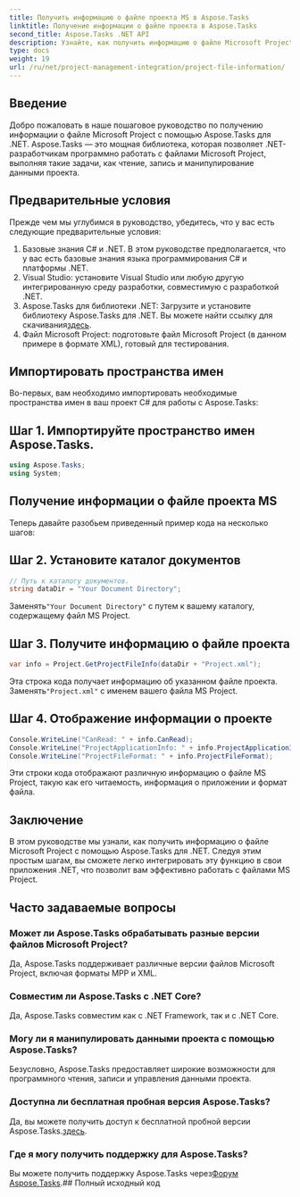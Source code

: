 ```yaml
---
title: Получить информацию о файле проекта MS в Aspose.Tasks
linktitle: Получение информации о файле проекта в Aspose.Tasks
second_title: Aspose.Tasks .NET API
description: Узнайте, как получить информацию о файле Microsoft Project с помощью Aspose.Tasks для .NET. Пошаговое руководство с примерами кода.
type: docs
weight: 19
url: /ru/net/project-management-integration/project-file-information/
---
```

## Введение
Добро пожаловать в наше пошаговое руководство по получению информации о файле Microsoft Project с помощью Aspose.Tasks для .NET. Aspose.Tasks — это мощная библиотека, которая позволяет .NET-разработчикам программно работать с файлами Microsoft Project, выполняя такие задачи, как чтение, запись и манипулирование данными проекта.
## Предварительные условия
Прежде чем мы углубимся в руководство, убедитесь, что у вас есть следующие предварительные условия:
1. Базовые знания C# и .NET. В этом руководстве предполагается, что у вас есть базовые знания языка программирования C# и платформы .NET.
2. Visual Studio: установите Visual Studio или любую другую интегрированную среду разработки, совместимую с разработкой .NET.
3.  Aspose.Tasks для библиотеки .NET: Загрузите и установите библиотеку Aspose.Tasks для .NET. Вы можете найти ссылку для скачивания[здесь](https://releases.aspose.com/tasks/net/).
4. Файл Microsoft Project: подготовьте файл Microsoft Project (в данном примере в формате XML), готовый для тестирования.

## Импортировать пространства имен
Во-первых, вам необходимо импортировать необходимые пространства имен в ваш проект C# для работы с Aspose.Tasks:
## Шаг 1. Импортируйте пространство имен Aspose.Tasks.
```csharp
using Aspose.Tasks;
using System;

```
## Получение информации о файле проекта MS
Теперь давайте разобьем приведенный пример кода на несколько шагов:
## Шаг 2. Установите каталог документов
```csharp
// Путь к каталогу документов.
string dataDir = "Your Document Directory";
```
 Заменять`"Your Document Directory"` с путем к вашему каталогу, содержащему файл MS Project.
## Шаг 3. Получите информацию о файле проекта
```csharp
var info = Project.GetProjectFileInfo(dataDir + "Project.xml");
```
 Эта строка кода получает информацию об указанном файле проекта. Заменять`"Project.xml"` с именем вашего файла MS Project.
## Шаг 4. Отображение информации о проекте
```csharp
Console.WriteLine("CanRead: " + info.CanRead);
Console.WriteLine("ProjectApplicationInfo: " + info.ProjectApplicationInfo);
Console.WriteLine("ProjectFileFormat: " + info.ProjectFileFormat);
```
Эти строки кода отображают различную информацию о файле MS Project, такую как его читаемость, информация о приложении и формат файла.

## Заключение
В этом руководстве мы узнали, как получить информацию о файле Microsoft Project с помощью Aspose.Tasks для .NET. Следуя этим простым шагам, вы сможете легко интегрировать эту функцию в свои приложения .NET, что позволит вам эффективно работать с файлами MS Project.
## Часто задаваемые вопросы
### Может ли Aspose.Tasks обрабатывать разные версии файлов Microsoft Project?
Да, Aspose.Tasks поддерживает различные версии файлов Microsoft Project, включая форматы MPP и XML.
### Совместим ли Aspose.Tasks с .NET Core?
Да, Aspose.Tasks совместим как с .NET Framework, так и с .NET Core.
### Могу ли я манипулировать данными проекта с помощью Aspose.Tasks?
Безусловно, Aspose.Tasks предоставляет широкие возможности для программного чтения, записи и управления данными проекта.
### Доступна ли бесплатная пробная версия Aspose.Tasks?
 Да, вы можете получить доступ к бесплатной пробной версии Aspose.Tasks.[здесь](https://releases.aspose.com/).
### Где я могу получить поддержку для Aspose.Tasks?
 Вы можете получить поддержку Aspose.Tasks через[Форум Aspose.Tasks](https://forum.aspose.com/c/tasks/15).## Полный исходный код